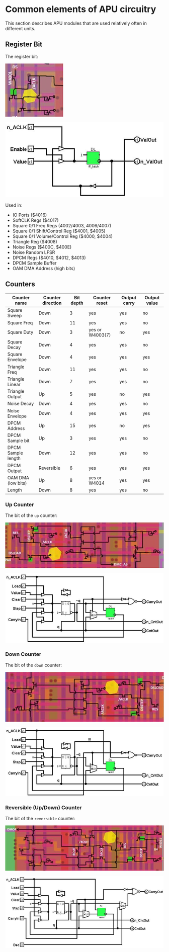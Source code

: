# Common elements of APU circuitry

This section describes APU modules that are used relatively often in different units.

## Register Bit

The register bit:

![RegisterBit_tran](/BreakingNESWiki/imgstore/apu/RegisterBit_tran.jpg)

![RegisterBit](/BreakingNESWiki/imgstore/apu/RegisterBit.jpg)

Used in:
- IO Ports ($4016)
- SoftCLK Regs ($4017)
- Square 0/1 Freq Regs ($4002/$4003, $4006/$4007)
- Square 0/1 Shift/Control Reg ($4001, $4005)
- Square 0/1 Volume/Control Reg ($4000, $4004)
- Triangle Reg ($4008)
- Noise Regs ($400C, $400E)
- Noise Random LFSR
- DPCM Regs ($4010, $4012, $4013)
- DPCM Sample Buffer
- OAM DMA Address (high bits)

## Counters

|Counter name|Counter direction|Bit depth|Counter reset|Output carry|Output value|
|---|---|---|---|---|---|
|Square Sweep|Down|3|yes|yes|no|
|Square Freq|Down|11|yes|yes|no|
|Square Duty|Down|3|yes or W4003(7)|no|yes|
|Square Decay|Down|4|yes|yes|no|
|Square Envelope|Down|4|yes|yes|yes|
|Triangle Freq|Down|11|yes|yes|no|
|Triangle Linear|Down|7|yes|yes|no|
|Triangle Output|Up|5|yes|no|yes|
|Noise Decay|Down|4|yes|yes|no|
|Noise Envelope|Down|4|yes|yes|yes|
|DPCM Address|Up|15|yes|no|yes|
|DPCM Sample bit|Up|3|yes|yes|no|
|DPCM Sample length|Down|12|yes|yes|no|
|DPCM Output|Reversible|6|yes|yes|yes|
|OAM DMA (low bits)|Up|8|yes or W4014|yes|yes|
|Length|Down|8|yes|yes|no|

### Up Counter

The bit of the `up` counter:

![CounterBit_tran](/BreakingNESWiki/imgstore/apu/CounterBit_tran.jpg)

![CounterBit](/BreakingNESWiki/imgstore/apu/CounterBit.jpg)

### Down Counter

The bit of the `down` counter:

![DownCounterBit_tran](/BreakingNESWiki/imgstore/apu/DownCounterBit_tran.jpg)

![DownCounterBit](/BreakingNESWiki/imgstore/apu/DownCounterBit.jpg)

### Reversible (Up/Down) Counter

The bit of the `reversible` counter:

![RevCounterBit_tran](/BreakingNESWiki/imgstore/apu/RevCounterBit_tran.jpg)

![RevCounterBit](/BreakingNESWiki/imgstore/apu/RevCounterBit.jpg)
